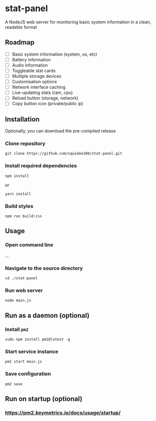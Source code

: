 # stat-panel
A NodeJS web server for monitoring basic system information in a clean, readable format

## Roadmap
- [ ] Basic system information (system, os, etc)
- [ ] Battery information
- [ ] Audio information
- [ ] Toggleable stat cards
- [ ] Multiple storage devices
- [ ] Customisation options
- [ ] Network interface caching
- [ ] Live-updating stats (ram, cpu)
- [ ] Reload button (storage, network)
- [ ] Copy button icon (private/public ip)

## Installation
Optionally, you can download the pre-compiled release
### Clone repository
```
git clone https://github.com/squidee100/stat-panel.git
```

### Install required dependencies
```
npm install
```
or
```
yarn install
```

### Build styles
```
npm run build:css
```

## Usage
### Open command line
...

### Navigate to the source directory
```
cd ./stat-panel
```

### Run web server
```
node main.js
```

## Run as a daemon (optional)
### Install `pm2`
```
sudo npm install pm2@latest -g
```

### Start service instance
```
pm2 start main.js
```

### Save configuration
```
pm2 save
```

## Run on startup (optional)
### https://pm2.keymetrics.io/docs/usage/startup/
